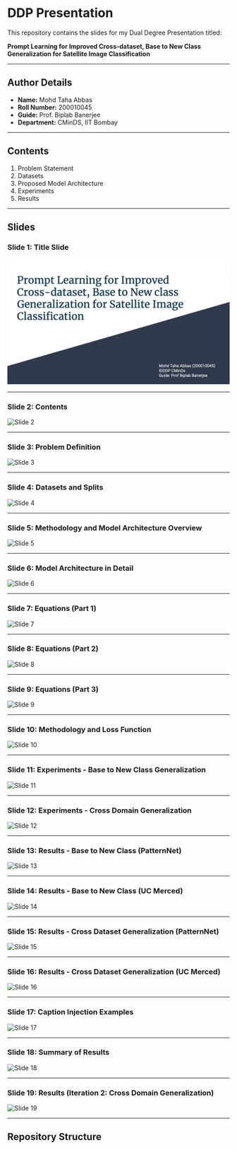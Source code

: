 # DDP Presentation

This repository contains the slides for my Dual Degree Presentation titled:

**Prompt Learning for Improved Cross-dataset, Base to New Class Generalization for Satellite Image Classification**

---

## **Author Details**
- **Name:** Mohd Taha Abbas  
- **Roll Number:** 200010045  
- **Guide:** Prof. Biplab Banerjee  
- **Department:** CMinDS, IIT Bombay  

---

## **Contents**
1. Problem Statement  
2. Datasets  
3. Proposed Model Architecture  
4. Experiments  
5. Results  

---

## **Slides**

### Slide 1: Title Slide  
![Slide 1](/images/DDP%20Presnetation.jpeg)

---

### Slide 2: Contents  
![Slide 2](multimodal_prompt_learning_for_domain_generalization/images/DDP%20Presnetation%202.jpeg)

---

### Slide 3: Problem Definition  
![Slide 3](multimodal_prompt_learning_for_domain_generalization/images/DDP%20Presnetation%203.jpeg)

---

### Slide 4: Datasets and Splits  
![Slide 4](multimodal_prompt_learning_for_domain_generalization/images/DDP%20Presnetation%204.jpeg)

---

### Slide 5: Methodology and Model Architecture Overview  
![Slide 5](multimodal_prompt_learning_for_domain_generalization/images/DDP%20Presnetation%205.jpeg)

---

### Slide 6: Model Architecture in Detail  
![Slide 6](multimodal_prompt_learning_for_domain_generalization/images/DDP%20Presnetation%206.jpeg)

---

### Slide 7: Equations (Part 1)  
![Slide 7](multimodal_prompt_learning_for_domain_generalization/images/DDP%20Presnetation%207.jpeg)

---

### Slide 8: Equations (Part 2)  
![Slide 8](multimodal_prompt_learning_for_domain_generalization/images/DDP%20Presnetation%208.jpeg)

---

### Slide 9: Equations (Part 3)  
![Slide 9](multimodal_prompt_learning_for_domain_generalization/images/DDP%20Presnetation%209.jpeg)

---

### Slide 10: Methodology and Loss Function  
![Slide 10](multimodal_prompt_learning_for_domain_generalization/images/DDP%20Presnetation%2010.jpeg)

---

### Slide 11: Experiments - Base to New Class Generalization  
![Slide 11](multimodal_prompt_learning_for_domain_generalization/images/DDP%20Presnetation%2011.jpeg)

---

### Slide 12: Experiments - Cross Domain Generalization  
![Slide 12](multimodal_prompt_learning_for_domain_generalization/images/DDP%20Presnetation%2012.jpeg)

---

### Slide 13: Results - Base to New Class (PatternNet)  
![Slide 13](multimodal_prompt_learning_for_domain_generalization/images/DDP%20Presnetation%2013.jpeg)

---

### Slide 14: Results - Base to New Class (UC Merced)  
![Slide 14](multimodal_prompt_learning_for_domain_generalization/images/DDP%20Presnetation%2014.jpeg)

---

### Slide 15: Results - Cross Dataset Generalization (PatternNet)  
![Slide 15](multimodal_prompt_learning_for_domain_generalization/images/DDP%20Presnetation%2015.jpeg)

---

### Slide 16: Results - Cross Dataset Generalization (UC Merced)  
![Slide 16](multimodal_prompt_learning_for_domain_generalization/images/DDP%20Presnetation%2016.jpeg)

---

### Slide 17: Caption Injection Examples  
![Slide 17](multimodal_prompt_learning_for_domain_generalization/images/DDP%20Presnetation%2017.jpeg)

---

### Slide 18: Summary of Results  
![Slide 18](multimodal_prompt_learning_for_domain_generalization/images/DDP%20Presnetation%2018.jpeg)

---

### Slide 19: Results (Iteration 2: Cross Domain Generalization)  
![Slide 19](multimodal_prompt_learning_for_domain_generalization/images/DDP%20Presnetation%2019.jpeg)

---

## **Repository Structure**
